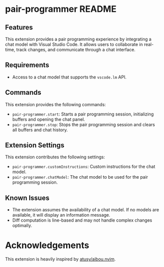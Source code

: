 # pair-programmer README

## Features

This extension provides a pair programming experience by integrating a chat model with Visual Studio Code. It allows users to collaborate in real-time, track changes, and communicate through a chat interface.

## Requirements

- Access to a chat model that supports the `vscode.lm` API.

## Commands

This extension provides the following commands:

- `pair-programmer.start`: Starts a pair programming session, initializing buffers and opening the chat panel.
- `pair-programmer.stop`: Stops the pair programming session and clears all buffers and chat history.

## Extension Settings
This extension contributes the following settings:
- `pair-programmer.customInstructions`: Custom instructions for the chat model.
- `pair-programmer.chatModel`: The chat model to be used for the pair programming session.

## Known Issues

- The extension assumes the availability of a chat model. If no models are available, it will display an information message.
- Diff computation is line-based and may not handle complex changes optimally.

# Acknowledgements
This extension is heavily inspired by [atusy/aibou.nvim](https://github.com/atusy/aibou.nvim).

